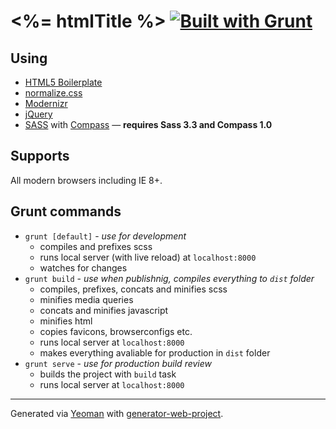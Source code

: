 # <%= htmlTitle %> [![Built with Grunt](https://cdn.gruntjs.com/builtwith.png)](http://gruntjs.com/)

## Using
 * [HTML5 Boilerplate](https://html5boilerplate.com/)
 * [normalize.css](https://necolas.github.io/normalize.css/)
 * [Modernizr](http://modernizr.com/)
 * [jQuery](https://jquery.com/)
 * [SASS](http://sass-lang.com/) with [Compass](http://compass-style.org/) — **requires Sass 3.3 and Compass 1.0**

## Supports
All modern browsers including IE 8+.

## Grunt commands
 * `grunt [default]` - *use for development*
	* compiles and prefixes scss
	* runs local server (with live reload) at `localhost:8000`
	* watches for changes
 * `grunt build` - *use when publishnig, compiles everything to `dist` folder*
 	* compiles, prefixes, concats and minifies scss
 	* minifies media queries
 	* concats and minifies javascript
 	* minifies html
 	* copies favicons, browserconfigs etc.
 	* runs local server at `localhost:8000`
 	* makes everything avaliable for production in `dist` folder
 * `grunt serve` - *use for production build review*
 	* builds the project with `build` task
 	* runs local server at `localhost:8000`

***
Generated via [Yeoman](http://yeoman.io) with [generator-web-project](https://github.com/davidpustai/generator-web-project).